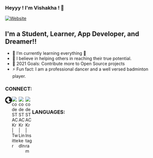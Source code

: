 ### Heyyy ! I'm Vishakha ! 👋

[![Website](https://img.shields.io/website?label=PORTFOLIO&style=for-the-badge&url=https%3A%2F%2Fcodestackr.com)](https://vishakha-portfolio.s3.us-east-2.amazonaws.com/index.html)

## I'm a Student, Learner, App Developer, and Dreamer!!

- 🌱 I’m currently learning everything 🤣
- 👯 I believe in helping others in reaching their true potential.
- 🥅 2021 Goals: Contribute more to Open Source projects
- ⚡ Fun fact: I am a professional dancer and a well versed badminton player.


### CONNECT:

[<img align="left" alt="codeSTACKr.com" width="22px" src="https://raw.githubusercontent.com/iconic/open-iconic/master/svg/globe.svg" />][website]
[<img align="left" alt="codeSTACKr | Twitter" width="22px" src="https://cdn.jsdelivr.net/npm/simple-icons@v3/icons/twitter.svg" />][twitter]
[<img align="left" alt="codeSTACKr | LinkedIn" width="22px" src="https://cdn.jsdelivr.net/npm/simple-icons@v3/icons/linkedin.svg" />][linkedin]
[<img align="left" alt="codeSTACKr | Instagram" width="22px" src="https://cdn.jsdelivr.net/npm/simple-icons@v3/icons/instagram.svg" />][instagram]

<br />

### LANGUAGES:

<br />

[website]: https://vishakha-portfolio.s3.us-east-2.amazonaws.com/index.html
[twitter]: https://twitter.com/Vishakha1909
[instagram]: https://www.instagram.com/vishakhakumaresan2001/
[linkedin]: https://www.linkedin.com/in/vishakha-kumaresan-92a521151/